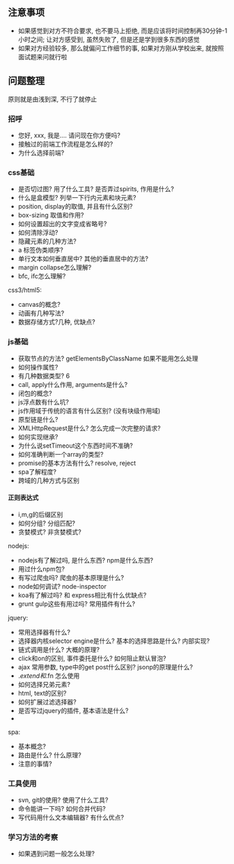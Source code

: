 ## 注意事项

- 如果感觉到对方不符合要求, 也不要马上拒绝, 而是应该将时间控制再30分钟-1小时之间; 让对方感受到, 虽然失败了, 但是还是学到很多东西的感觉
- 如果对方经验较多, 那么就偏问工作细节的事, 如果对方刚从学校出来, 就按照面试题来问就行啦

## 问题整理

原则就是由浅到深, 不行了就停止

### 招呼

- 您好, xxx, 我是.... 请问现在你方便吗?
- 接触过的前端工作流程是怎么样的?
- 为什么选择前端?

### css基础

- 是否切过图? 用了什么工具? 是否弄过spirits, 作用是什么?
- 什么是盒模型? 列举一下行内元素和块元素?
- position, display的取值, 并且有什么区别?
- box-sizing 取值和作用?
- 如何设置超出的文字变成省略号?
- 如何清除浮动?
- 隐藏元素的几种方法?
- a 标签伪类顺序?
- 单行文本如何垂直居中? 其他的垂直居中的方法? 
- margin collapse怎么理解?
- bfc, ifc怎么理解?

css3/html5: 

- canvas的概念?
- 动画有几种写法?
- 数据存储方式?几种, 优缺点?

### js基础

- 获取节点的方法? getElementsByClassName 如果不能用怎么处理
- 如何操作属性?
- 有几种数据类型? 6
- call, apply什么作用, arguments是什么?
- 闭包的概念?
- js浮点数有什么坑?
- js作用域于传统的语言有什么区别? (没有块级作用域)
- 原型链是什么?
- XMLHttpRequest是什么? 怎么完成一次完整的请求?
- 如何实现继承?
- 为什么说setTimeout这个东西时间不准确?
- 如何准确判断一个array的类型?
- promise的基本方法有什么? resolve, reject
- spa了解程度?
- 跨域的几种方式与区别

#### 正则表达式

- i,m,g的后缀区别
- 如何分组? 分组匹配?
- 贪婪模式? 非贪婪模式?

nodejs:

- nodejs有了解过吗, 是什么东西? npm是什么东西?
- 用过什么npm包?
- 有写过爬虫吗? 爬虫的基本原理是什么?
- node如何调试? node-inspector
- koa有了解过吗? 和 express相比有什么优缺点?
- grunt gulp这些有用过吗? 常用插件有什么?

jquery:

- 常用选择器有什么?
- 选择器内核selector engine是什么? 基本的选择思路是什么? 内部实现?
- 链式调用是什么? 大概的原理?
- click和on的区别, 事件委托是什么? 如何阻止默认冒泡?
- ajax 常用参数, type中的get post什么区别? jsonp的原理是什么? 
- $.extend和$.fn 怎么使用
- 如何选择兄弟元素?
- html, text的区别?
- 如何扩展过滤选择器?
- 是否写过jquery的插件, 基本语法是什么?
- 

spa: 
- 基本概念?
- 路由是什么? 什么原理?
- 注意的事情?

### 工具使用

- svn, git的使用? 使用了什么工具?
- 命令能讲一下吗? 如何合并代码?
- 写代码用什么文本编辑器? 有什么优点?

### 学习方法的考察

- 如果遇到问题一般怎么处理?
